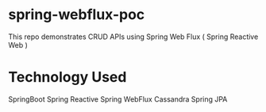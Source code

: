 # spring-webflux-poc
This repo demonstrates CRUD APIs using Spring Web Flux ( Spring Reactive Web )

# Technology Used
SpringBoot
Spring Reactive 
Spring WebFlux 
Cassandra
Spring JPA
